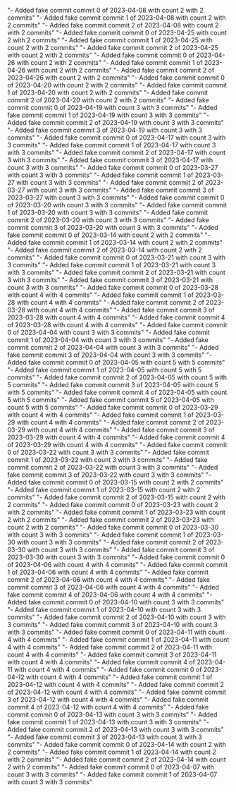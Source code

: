 "- Added fake commit commit 0 of 2023-04-08 with count 2 with 2 commits" 
"- Added fake commit commit 1 of 2023-04-08 with count 2 with 2 commits" 
"- Added fake commit commit 2 of 2023-04-08 with count 2 with 2 commits" 
"- Added fake commit commit 0 of 2023-04-25 with count 2 with 2 commits" 
"- Added fake commit commit 1 of 2023-04-25 with count 2 with 2 commits" 
"- Added fake commit commit 2 of 2023-04-25 with count 2 with 2 commits" 
"- Added fake commit commit 0 of 2023-04-26 with count 2 with 2 commits" 
"- Added fake commit commit 1 of 2023-04-26 with count 2 with 2 commits" 
"- Added fake commit commit 2 of 2023-04-26 with count 2 with 2 commits" 
"- Added fake commit commit 0 of 2023-04-20 with count 2 with 2 commits" 
"- Added fake commit commit 1 of 2023-04-20 with count 2 with 2 commits" 
"- Added fake commit commit 2 of 2023-04-20 with count 2 with 2 commits" 
"- Added fake commit commit 0 of 2023-04-19 with count 3 with 3 commits" 
"- Added fake commit commit 1 of 2023-04-19 with count 3 with 3 commits" 
"- Added fake commit commit 2 of 2023-04-19 with count 3 with 3 commits" 
"- Added fake commit commit 3 of 2023-04-19 with count 3 with 3 commits" 
"- Added fake commit commit 0 of 2023-04-17 with count 3 with 3 commits" 
"- Added fake commit commit 1 of 2023-04-17 with count 3 with 3 commits" 
"- Added fake commit commit 2 of 2023-04-17 with count 3 with 3 commits" 
"- Added fake commit commit 3 of 2023-04-17 with count 3 with 3 commits" 
"- Added fake commit commit 0 of 2023-03-27 with count 3 with 3 commits" 
"- Added fake commit commit 1 of 2023-03-27 with count 3 with 3 commits" 
"- Added fake commit commit 2 of 2023-03-27 with count 3 with 3 commits" 
"- Added fake commit commit 3 of 2023-03-27 with count 3 with 3 commits" 
"- Added fake commit commit 0 of 2023-03-20 with count 3 with 3 commits" 
"- Added fake commit commit 1 of 2023-03-20 with count 3 with 3 commits" 
"- Added fake commit commit 2 of 2023-03-20 with count 3 with 3 commits" 
"- Added fake commit commit 3 of 2023-03-20 with count 3 with 3 commits" 
"- Added fake commit commit 0 of 2023-03-14 with count 2 with 2 commits" 
"- Added fake commit commit 1 of 2023-03-14 with count 2 with 2 commits" 
"- Added fake commit commit 2 of 2023-03-14 with count 2 with 2 commits" 
"- Added fake commit commit 0 of 2023-03-21 with count 3 with 3 commits" 
"- Added fake commit commit 1 of 2023-03-21 with count 3 with 3 commits" 
"- Added fake commit commit 2 of 2023-03-21 with count 3 with 3 commits" 
"- Added fake commit commit 3 of 2023-03-21 with count 3 with 3 commits" 
"- Added fake commit commit 0 of 2023-03-28 with count 4 with 4 commits" 
"- Added fake commit commit 1 of 2023-03-28 with count 4 with 4 commits" 
"- Added fake commit commit 2 of 2023-03-28 with count 4 with 4 commits" 
"- Added fake commit commit 3 of 2023-03-28 with count 4 with 4 commits" 
"- Added fake commit commit 4 of 2023-03-28 with count 4 with 4 commits" 
"- Added fake commit commit 0 of 2023-04-04 with count 3 with 3 commits" 
"- Added fake commit commit 1 of 2023-04-04 with count 3 with 3 commits" 
"- Added fake commit commit 2 of 2023-04-04 with count 3 with 3 commits" 
"- Added fake commit commit 3 of 2023-04-04 with count 3 with 3 commits" 
"- Added fake commit commit 0 of 2023-04-05 with count 5 with 5 commits" 
"- Added fake commit commit 1 of 2023-04-05 with count 5 with 5 commits" 
"- Added fake commit commit 2 of 2023-04-05 with count 5 with 5 commits" 
"- Added fake commit commit 3 of 2023-04-05 with count 5 with 5 commits" 
"- Added fake commit commit 4 of 2023-04-05 with count 5 with 5 commits" 
"- Added fake commit commit 5 of 2023-04-05 with count 5 with 5 commits" 
"- Added fake commit commit 0 of 2023-03-29 with count 4 with 4 commits" 
"- Added fake commit commit 1 of 2023-03-29 with count 4 with 4 commits" 
"- Added fake commit commit 2 of 2023-03-29 with count 4 with 4 commits" 
"- Added fake commit commit 3 of 2023-03-29 with count 4 with 4 commits" 
"- Added fake commit commit 4 of 2023-03-29 with count 4 with 4 commits" 
"- Added fake commit commit 0 of 2023-03-22 with count 3 with 3 commits" 
"- Added fake commit commit 1 of 2023-03-22 with count 3 with 3 commits" 
"- Added fake commit commit 2 of 2023-03-22 with count 3 with 3 commits" 
"- Added fake commit commit 3 of 2023-03-22 with count 3 with 3 commits" 
"- Added fake commit commit 0 of 2023-03-15 with count 2 with 2 commits" 
"- Added fake commit commit 1 of 2023-03-15 with count 2 with 2 commits" 
"- Added fake commit commit 2 of 2023-03-15 with count 2 with 2 commits" 
"- Added fake commit commit 0 of 2023-03-23 with count 2 with 2 commits" 
"- Added fake commit commit 1 of 2023-03-23 with count 2 with 2 commits" 
"- Added fake commit commit 2 of 2023-03-23 with count 2 with 2 commits" 
"- Added fake commit commit 0 of 2023-03-30 with count 3 with 3 commits" 
"- Added fake commit commit 1 of 2023-03-30 with count 3 with 3 commits" 
"- Added fake commit commit 2 of 2023-03-30 with count 3 with 3 commits" 
"- Added fake commit commit 3 of 2023-03-30 with count 3 with 3 commits" 
"- Added fake commit commit 0 of 2023-04-06 with count 4 with 4 commits" 
"- Added fake commit commit 1 of 2023-04-06 with count 4 with 4 commits" 
"- Added fake commit commit 2 of 2023-04-06 with count 4 with 4 commits" 
"- Added fake commit commit 3 of 2023-04-06 with count 4 with 4 commits" 
"- Added fake commit commit 4 of 2023-04-06 with count 4 with 4 commits" 
"- Added fake commit commit 0 of 2023-04-10 with count 3 with 3 commits" 
"- Added fake commit commit 1 of 2023-04-10 with count 3 with 3 commits" 
"- Added fake commit commit 2 of 2023-04-10 with count 3 with 3 commits" 
"- Added fake commit commit 3 of 2023-04-10 with count 3 with 3 commits" 
"- Added fake commit commit 0 of 2023-04-11 with count 4 with 4 commits" 
"- Added fake commit commit 1 of 2023-04-11 with count 4 with 4 commits" 
"- Added fake commit commit 2 of 2023-04-11 with count 4 with 4 commits" 
"- Added fake commit commit 3 of 2023-04-11 with count 4 with 4 commits" 
"- Added fake commit commit 4 of 2023-04-11 with count 4 with 4 commits" 
"- Added fake commit commit 0 of 2023-04-12 with count 4 with 4 commits" 
"- Added fake commit commit 1 of 2023-04-12 with count 4 with 4 commits" 
"- Added fake commit commit 2 of 2023-04-12 with count 4 with 4 commits" 
"- Added fake commit commit 3 of 2023-04-12 with count 4 with 4 commits" 
"- Added fake commit commit 4 of 2023-04-12 with count 4 with 4 commits" 
"- Added fake commit commit 0 of 2023-04-13 with count 3 with 3 commits" 
"- Added fake commit commit 1 of 2023-04-13 with count 3 with 3 commits" 
"- Added fake commit commit 2 of 2023-04-13 with count 3 with 3 commits" 
"- Added fake commit commit 3 of 2023-04-13 with count 3 with 3 commits" 
"- Added fake commit commit 0 of 2023-04-14 with count 2 with 2 commits" 
"- Added fake commit commit 1 of 2023-04-14 with count 2 with 2 commits" 
"- Added fake commit commit 2 of 2023-04-14 with count 2 with 2 commits" 
"- Added fake commit commit 0 of 2023-04-07 with count 3 with 3 commits" 
"- Added fake commit commit 1 of 2023-04-07 with count 3 with 3 commits" 
